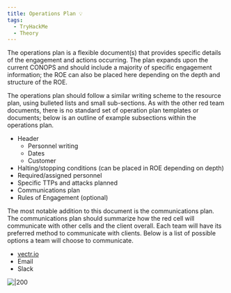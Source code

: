 ```yaml
---
title: Operations Plan 💡
tags:
  - TryHackMe
  - Theory
---
```

The operations plan is a flexible document(s) that provides specific details of the engagement and actions occurring. The plan expands upon the current CONOPS and should include a majority of specific engagement information; the ROE can also be placed here depending on the depth and structure of the ROE.

The operations plan should follow a similar writing scheme to the resource plan, using bulleted lists and small sub-sections. As with the other red team documents, there is no standard set of operation plan templates or documents; below is an outline of example subsections within the operations plan.

- Header
    - Personnel writing
    - Dates
    - Customer
- Halting/stopping conditions (can be placed in ROE depending on depth)
- Required/assigned personnel
- Specific TTPs and attacks planned
- Communications plan
- Rules of Engagement (optional)

The most notable addition to this document is the communications plan. The communications plan should summarize how the red cell will communicate with other cells and the client overall. Each team will have its preferred method to communicate with clients. Below is a list of possible options a team will choose to communicate.

- [vectr.io](http://vectr.io/)
- Email
- Slack

![|200](Pasted%20image%2020240123140905.png)